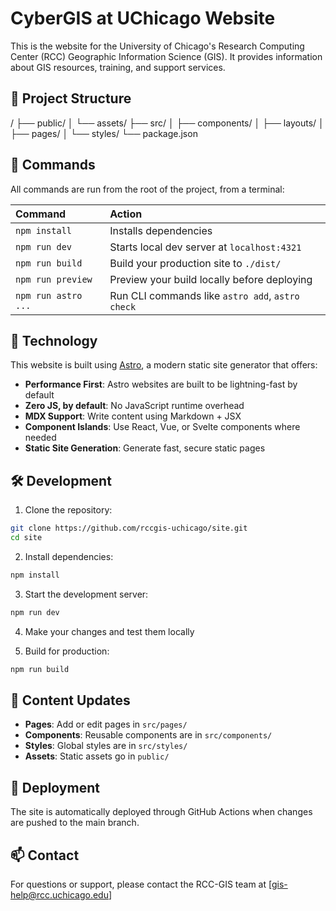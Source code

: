 # CyberGIS at UChicago Website

This is the website for the University of Chicago's Research Computing Center (RCC) Geographic Information Science (GIS). It provides information about GIS resources, training, and support services.

## 🚀 Project Structure 

/
├── public/
│ └── assets/
├── src/
│ ├── components/
│ ├── layouts/
│ ├── pages/
│ └── styles/
└── package.json

## 🧞 Commands

All commands are run from the root of the project, from a terminal:

| Command                   | Action                                           |
| :----------------------- | :----------------------------------------------- |
| `npm install`            | Installs dependencies                            |
| `npm run dev`            | Starts local dev server at `localhost:4321`      |
| `npm run build`          | Build your production site to `./dist/`          |
| `npm run preview`        | Preview your build locally before deploying      |
| `npm run astro ...`      | Run CLI commands like `astro add`, `astro check` |

## 🧪 Technology

This website is built using [Astro](https://astro.build), a modern static site generator that offers:

- **Performance First**: Astro websites are built to be lightning-fast by default
- **Zero JS, by default**: No JavaScript runtime overhead
- **MDX Support**: Write content using Markdown + JSX
- **Component Islands**: Use React, Vue, or Svelte components where needed
- **Static Site Generation**: Generate fast, secure static pages

## 🛠️ Development

1. Clone the repository:

```bash
git clone https://github.com/rccgis-uchicago/site.git
cd site
```

2. Install dependencies:
```bash
npm install
```

3. Start the development server:
```bash
npm run dev
```

4. Make your changes and test them locally

5. Build for production:
```bash
npm run build
```

## 📝 Content Updates

- **Pages**: Add or edit pages in `src/pages/`
- **Components**: Reusable components are in `src/components/`
- **Styles**: Global styles are in `src/styles/`
- **Assets**: Static assets go in `public/`

## 🔄 Deployment

The site is automatically deployed through GitHub Actions when changes are pushed to the main branch.

## 📫 Contact

For questions or support, please contact the RCC-GIS team at [gis-help@rcc.uchicago.edu]
